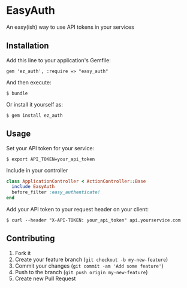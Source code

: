 # EasyAuth

An easy(ish) way to use API tokens in your services

## Installation

Add this line to your application's Gemfile:

    gem 'ez_auth', :require => "easy_auth"

And then execute:

    $ bundle

Or install it yourself as:

    $ gem install ez_auth

## Usage

Set your API token for your service:

    $ export API_TOKEN=your_api_token

Include in your controller

```ruby
class ApplicationController < ActionController::Base
  include EasyAuth
  before_filter :easy_authenticate!
end
```

Add your API token to your request header on your client:

    $ curl --header "X-API-TOKEN: your_api_token" api.yourservice.com

## Contributing

1. Fork it
2. Create your feature branch (`git checkout -b my-new-feature`)
3. Commit your changes (`git commit -am 'Add some feature'`)
4. Push to the branch (`git push origin my-new-feature`)
5. Create new Pull Request
